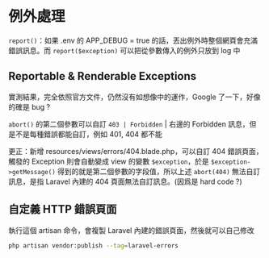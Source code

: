 # 例外處理

`report()`：如果 .env 的 APP_DEBUG = true 的話，丟出例外時整個網頁會充滿錯誤訊息。而 `report($exception)` 可以把從參數傳入的例外只放到 log 中

## Reportable & Renderable Exceptions

實測結果，完全依照官方文件，仍然沒有如想像中的運作，Google 了一下，好像的確是 bug ?

`abort()` 的第二個參數可以自訂 `403 | Forbidden`  | 右邊的 Forbidden 訊息，但是不是每種錯誤都能自訂，例如 401, 404 都不能

更正：新增 resources/views/errors/404.blade.php，可以自訂 404 錯誤頁面，觸發的 Exception 則會自動變成 view 的變數 `$exception`，於是 `$exception->getMessage()` 得到的就是第二個參數的字段值，所以上述 `abort(404)` 無法自訂訊息，是指 Laravel 內建的 404 頁面無法自訂訊息。(因爲是 hard code ?)

## 自定義 HTTP 錯誤頁面

執行這個 artisan 命令，會複製 Laravel 內建的錯誤頁面，然後就可以自己修改

``` bash
php artisan vendor:publish --tag=laravel-errors
```